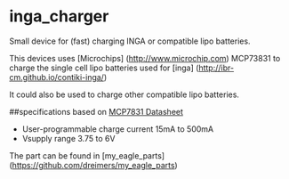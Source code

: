 # inga_charger
Small device for (fast) charging INGA or compatible lipo batteries.

This devices uses [Microchips] (http://www.microchip.com) MCP73831 to
charge the single cell lipo batteries used 
for [inga] (http://ibr-cm.github.io/contiki-inga/)

It could also be used to charge other compatible lipo batteries.

##specifications
based on [MCP7831 Datasheet](http://www.microchip.com/wwwproducts/Devices.aspx?product=MCP73831)
- User-programmable charge current 15mA to 500mA
- Vsupply range 	3.75 to 6V

The part can be found in [my_eagle_parts] (https://github.com/dreimers/my_eagle_parts)
